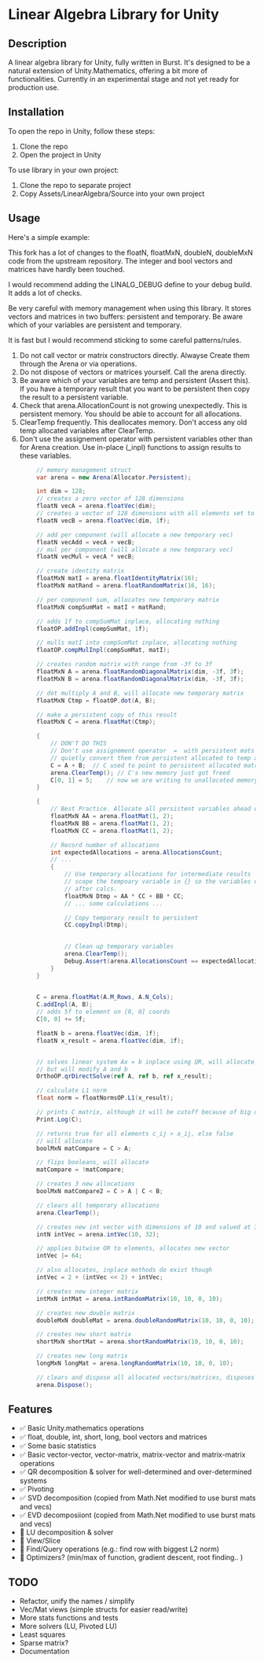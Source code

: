 # Linear Algebra Library for Unity

## Description
A linear algebra library for Unity, fully written in Burst. It's designed to be a natural extension of Unity.Mathematics, offering a bit more of functionalities. Currently in an experimental stage and not yet ready for production use.

## Installation

To open the repo in Unity, follow these steps:

1. Clone the repo
2. Open the project in Unity

To use library in your own project:

1. Clone the repo to separate project
2. Copy Assets/LinearAlgebra/Source into your own project

## Usage

Here's a simple example:

This fork has a lot of changes to the floatN, floatMxN, doubleN, doubleMxN code from the upstream repository. The integer and bool vectors and matrices have hardly been touched.

I would recommend adding the  LINALG_DEBUG  define to your debug build. It adds a lot of checks.

Be very careful with memory management when using this library. It stores vectors and matrices in two buffers: persistent and temporary. Be aware which of your variables are persistent and temporary.

It is fast but I would recommend sticking to some careful patterns/rules. 

1. Do not call vector or matrix constructors directly. Alwayse Create them through the Arena or via operations.
2. Do not dispose of vectors or matrices yourself. Call the arena directly.
3. Be aware which of your variables are temp and persistent (Assert this). If you have a temporary result that you want to be persistent then copy the result to a persistent variable.
3. Check that arena.AllocationCount is not growing unexpectedly. This is persistent memory. You
should be able to account for all allocations.
4. ClearTemp frequently. This deallocates memory. Don't access any old temp allocated variables after ClearTemp.
5. Don't use the assignement operator with persistent variables other than for Arena creation. Use in-place (_inpl) functions to assign results to these variables. 


```csharp
        // memory management struct
        var arena = new Arena(Allocator.Persistent);

        int dim = 128;
        // creates a zero vector of 128 dimensions 
        floatN vecA = arena.floatVec(dim);
        // creates a vector of 128 dimensions with all elements set to 1
        floatN vecB = arena.floatVec(dim, 1f);

        // add per component (will allocate a new temporary vec)
        floatN vecAdd = vecA + vecB;
        // mul per component (will allocate a new temporary vec)
        floatN vecMul = vecA * vecB;

        // create identity matrix
        floatMxN matI = arena.floatIdentityMatrix(16);
        floatMxN matRand = arena.floatRandomMatrix(16, 16);

        // per component sum, allocates new temporary matrix
        floatMxN compSumMat = matI + matRand;

        // adds 1f to compSumMat inplace, allocating nothing
        floatOP.addInpl(compSumMat, 1f);

        // mulls matI into compSumMat inplace, allocating nothing 
        floatOP.compMulInpl(compSumMat, matI);

        // creates random matrix with range from -3f to 3f
        floatMxN A = arena.floatRandomDiagonalMatrix(dim, -3f, 3f);
        floatMxN B = arena.floatRandomDiagonalMatrix(dim, -3f, 3f);

        // dot multiply A and B, will allocate new temporary matrix
        floatMxN Ctmp = floatOP.dot(A, B);

        // make a persistent copy of this result
        floatMxN C = arena.floatMat(Ctmp);

        {
            // DON'T DO THIS
            // Don't use assignement operator  =  with persistent mats and vecs. It can 
            // quietly convert them from persistent allocated to temp allocated or leak memory.
            C = A + B;  // C used to point to persistent allocated matrix. Now it points to temporary.
            arena.ClearTemp(); // C's new memory just got freed
            C[0, 1] = 5;    // now we are writing to unallocated memory. Very very bad.
        }

        {
            // Best Practice. Allocate all persistent variables ahead of time
            floatMxN AA = arena.floatMat(1, 2);
            floatMxN BB = arena.floatMat(1, 2);
            floatMxN CC = arena.floatMat(1, 2);

            // Record number of allocations
            int expectedAllocations = arena.AllocationsCount;
            // ...
            {
                // Use temporary allocations for intermediate results
                // scope the tempoary variable in {} so the variables disappear out of scope
                // after calcs.
                floatMxN Dtmp = AA * CC + BB * CC;
                // ... some calculations ...

                // Copy temporary result to persistent
                CC.copyInpl(Dtmp);
                

                // Clean up temporary variables
                arena.ClearTemp();
                Debug.Assert(arena.AllocationsCount == expectedAllocations);
            }
        }

        
        C = arena.floatMat(A.M_Rows, A.N_Cols);
        C.addInpl(A, B);
        // adds 5f to element on [0, 0] coords
        C[0, 0] += 5f;

        floatN b = arena.floatVec(dim, 1f);
        floatN x_result = arena.floatVec(dim, 1f);


        // solves linear system Ax = b inplace using QR, will allocate nothing permament
        // but will modify A and b
        OrthoOP.qrDirectSolve(ref A, ref b, ref x_result);

        // calculate L1 norm
        float norm = floatNormsOP.L1(x_result);

        // prints C matrix, although it will be cutoff because of big dimensions
        Print.Log(C);

        // returns true for all elements c_ij > a_ij, else false
        // will allocate
        boolMxN matCompare = C > A;

        // flips booleans, will allocate
        matCompare = !matCompare;

        // creates 3 new allocations
        boolMxN matCompare2 = C > A | C < B;

        // clears all temporary allocations
        arena.ClearTemp();

        // creates new int vector with dimensions of 10 and valued at 32
        intN intVec = arena.intVec(10, 32);

        // applies bitwise OR to elements, allocates new vector
        intVec |= 64;

        // also allocates, inplace methods do exist though
        intVec = 2 + (intVec << 2) + intVec;

        // creates new integer matrix
        intMxN intMat = arena.intRandomMatrix(10, 10, 0, 10);

        // creates new double matrix
        doubleMxN doubleMat = arena.doubleRandomMatrix(10, 10, 0, 10);

        // creates new short matrix
        shortMxN shortMat = arena.shortRandomMatrix(10, 10, 0, 10);

        // creates new long matrix
        longMxN longMat = arena.longRandomMatrix(10, 10, 0, 10);

        // clears and dispose all allocated vectors/matrices, disposes also arena
        arena.Dispose();
```

## Features

- ✅ Basic Unity.mathematics operations
- ✅ float, double, int, short, long, bool vectors and matrices
- ✅ Some basic statistics
- ✅ Basic vector-vector, vector-matrix, matrix-vector and matrix-matrix operations
- ✅ QR decomposition & solver for well-determined and over-determined systems
- ✅ Pivoting
- ✅ SVD decomposition (copied from Math.Net modified to use burst mats and vecs)
- ✅ EVD decomposiiont (copied from Math.Net modified to use burst mats and vecs)
- 🔳 LU decomposition & solver
- 🔳 View/Slice 
- 🔳 Find/Query operations (e.g.: find row with biggest L2 norm)
- 🔳 Optimizers? (min/max of function, gradient descent, root finding.. )

## TODO
- Refactor, unify the names / simplify
- Vec/Mat views (simple structs for easier read/write)
- More stats functions and tests
- More solvers (LU, Pivoted LU)
- Least squares
- Sparse matrix?
- Documentation

